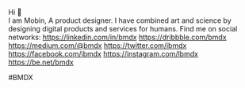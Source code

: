 Hi 👋<br>
I am Mobin, A product designer.
I have combined art and science by designing digital products and services for humans.
Find me on social networks:
https://linkedin.com/in/bmdx
https://dribbble.com/bmdx
https://medium.com/@bmdx
https://twitter.com/ibmdx
https://facebook.com/ibmdx
https://instagram.com/lbmdx
https://be.net/bmdx

#BMDX
